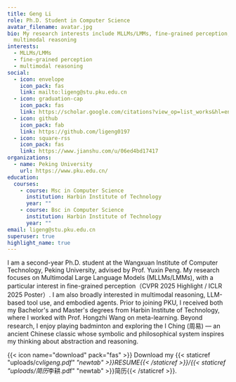 ```yaml
---
title: Geng Li
role: Ph.D. Student in Computer Science
avatar_filename: avatar.jpg
bio: My research interests include MLLMs/LMMs, fine-grained perception,
  multimodal reasoning
interests:
  - MLLMs/LMMs
  - fine-grained perception
  - multimodal reasoning
social:
  - icon: envelope
    icon_pack: fas
    link: mailto:ligeng@stu.pku.edu.cn
  - icon: graduation-cap
    icon_pack: fas
    link: https://scholar.google.com/citations?view_op=list_works&hl=en&user=0ufMJz4AAAAJ&gmla=AJsN-F4Yt-QQ0LJieitnLE8xLQMmiqnNkGsqeaUnDVgOdliVK-oLe65CkiTYKf6mLiSaGnBlhoBcct7hxVx3222Mook_AgvHw_Kqo8qDo1LhWrBcFI3oDuWqdGNloiuL_96uT-yYSkyc
  - icon: github
    icon_pack: fab
    link: https://github.com/ligeng0197
  - icon: square-rss
    icon_pack: fas
    link: https://www.jianshu.com/u/06ed4bd17417
organizations:
  - name: Peking University
    url: https://www.pku.edu.cn/
education:
  courses:
    - course: Msc in Computer Science
      institution: Harbin Institute of Technology
      year: ""
    - course: Bsc in Computer Science
      institution: Harbin Institute of Technology
      year: ""
email: ligeng@stu.pku.edu.cn
superuser: true
highlight_name: true
---
```

I am a second-year Ph.D. student at the Wangxuan Institute of Computer Technology, Peking University, advised by Prof. Yuxin Peng. My research focuses on Multimodal Large Language Models (MLLMs/LMMs), with a particular interest in fine-grained perception（CVPR 2025 Highlight / ICLR 2025 Poster）. I am also broadly interested in multimodal reasoning, LLM-based tool use, and embodied agents.
Prior to joining PKU, I received both my Bachelor's and Master's degrees from Harbin Institute of Technology, where I worked with Prof. Hongzhi Wang on meta-learning.
Beyond research, I enjoy playing badminton and exploring the I Ching (周易) — an ancient Chinese classic whose symbolic and philosophical system inspires my thinking about abstraction and reasoning.

{{< icon name="download" pack="fas" >}} Download my {{< staticref "uploads/cv*ligeng.pdf" "newtab" >}}RESUME{{< /staticref >}}/{{< staticref "uploads/简历*李耕.pdf" "newtab" >}}简历{{< /staticref >}}.